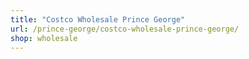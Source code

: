 ```yaml
---
title: "Costco Wholesale Prince George"
url: /prince-george/costco-wholesale-prince-george/
shop: wholesale
---
```

